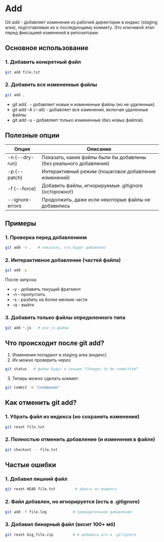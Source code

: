 # Add
Git add - добавляет изменения из рабочей директории в индекс (staging area), подготавливая их к последующему коммиту. Это ключевой этап перед фиксацией изменений в репозитории.
## Основное использование
### 1. Добавить конкретный файл
```bash
git add file.txt
```
### 2. Добавить все измененные файлы
```bash
git add .
```
- git add . - добавляет новые и измененные файлы (но не удаленные).
- git add -A (--all) - добавляет все изменения, включая удаленные файлы.
- git add -u - добавляет только измененные (без новых файлов).
## Полезные опции

| Опция           | Описание                                                           |
| --------------- | ------------------------------------------------------------------ |
| -n (--dry-run)  | Показать, какие файлы были бы добавлены (без реального добавления) |
| -p (--patch)    | Интерактивный режим (пошаговое добавление изменений)               |
| -f (--force)    | Добавить файлы, игнорируемые .gitignore (осторожно!)               |
| --ignore-errors | Продолжить, даже если некоторые файлы не добавились                |
## Примеры
### 1. Проверка перед добавлением
```bash
git add -n .   # показать, что будет добавлено
```
### 2. Интерактивное добавление (частей файла)
```bash
git add -p
```
После запуска:
- -y - добавить текущий фрагмент
- -n - пропустить
- -s - разбить на более мелкие части
- -q - выйти
### 3. Добавить только файлы определенного типа
```bash
git add *.js   # все js-файлы
```
## Что происходит после git add?
1. Изменения попадают в staging area (индекс).
2. Их можно проверить через:
```bash
git status   # файлы будут в секции "Changes to be committed"
```
3. Теперь можно сделать коммит:
```bash
git commit -m "Сообщение"
```
## Как отменить git add?
### 1. Убрать файл из индекса (но сохранить изменения)
```bash
git reset file.txt
```
### 2. Полностью отменить добавление (и изменения в файле)
```bash
git checkout -- file.txt
```
## Частые ошибки
### 1. Добавил лишний файл
```bash
git reset HEAD file.txt         # убрать из индекса
```
### 2. Файл добавлен, но игнорируется (есть в .gitignore)
```bash
git add -f file.log            # принудительное добавление
```
### 3. Добавил бинарный файл (весит 100+ мб)
```bash
git reset big_file.zip         # и добавить его в .gitignore 
```